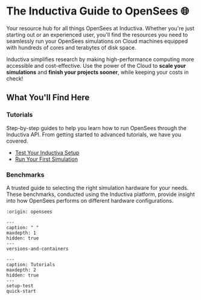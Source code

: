 # The Inductiva Guide to OpenSees 🌐

Your resource hub for all things OpenSees at Inductiva. Whether you're just starting out or an experienced user, you'll find the resources you need to seamlessly run your OpenSees simulations on Cloud machines equipped with hundreds of cores and terabytes of disk space.

Inductiva simplifies research by making high-performance computing more accessible and cost-effective. Use the power of the Cloud to **scale your simulations** and **finish your projects sooner**, while keeping your costs in check!

## What You'll Find Here

### Tutorials
Step-by-step guides to help you learn how to run OpenSees through the Inductiva API. From getting started to advanced tutorials, we have you covered.

- [Test Your Inductiva Setup](https://inductiva.ai/guides/opensees/setup-test)
- [Run Your First Simulation](https://inductiva.ai/guides/opensees/quick-start)

### Benchmarks
A trusted guide to selecting the right simulation hardware for your needs. These benchmarks, conducted using the Inductiva platform, provide insight into how OpenSees performs on different hardware configurations.

```{banner}
:origin: opensees
```

```{toctree}
---
caption: " "
maxdepth: 1
hidden: true
---
versions-and-containers
```

```{toctree}
---
caption: Tutorials
maxdepth: 2
hidden: true
---
setup-test
quick-start
```
